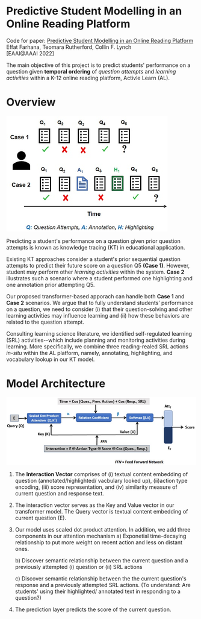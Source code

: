# Predictive Student Modelling in an Online Reading Platform
Code for paper: [Predictive Student Modelling in an Online Reading Platform](https://effat.github.io/webdata/EAAI_CameraReady_preprint.pdf)  
Effat Farhana, Teomara Rutherford, Collin F. Lynch  
[EAAI@AAAI 2022] 

The main objective of this project is to predict students' performance on a question given **temporal ordering** of *question attempts* and *learning activities* within a K-12 online reading platform, Activle Learn (AL).


# Overview
![](figures/motivation.jpg)  

Predicting a student's performance on a question given prior question attempts is known as knowledge tracing (KT) in educational application. 

Existing KT approaches consider a student's prior sequential question attempts to predict their future score on a question Q5 **(Case 1)**.
However, student may perform other *learning activities* within the system. **Case 2** illustrates such a scenario where a student performed one highlighting and one annotation prior attempting Q5. 

Our proposed transformer-based apporach can handle both **Case 1** and **Case 2** scenarios. We argue that to fully understand
students’ performance on a question, we need to
consider (i) that their question-solving and other learning activities may influence learning and (ii) how these behaviors
are related to the question attempt.

Consulting learning science literature, we identified self-regulated learning (SRL) activities--which include planning and monitoring activities during learning. More specifically, we combine three reading-realed SRL actions *in-situ* within the AL platform, namely, annotating, highlighting, and vocabulary lookup in our KT model.


# Model Architecture
![](figures/Model.jpg)  

1. The **Interaction Vector** comprises of (i) textual content embedding of question (annotated/highlighted/ vacbulary looked up), (ii)action type encoding, (iii) score representation, and (iv) similarity measure of current question and response text. 

2. The interaction vector serves as the Key and Value vector in our transformer model. The Query vector is textual content embedding of current question (E).

3. Our model uses scaled dot product attention. In addition, we add three components in our attention mechanism
    a) Exponetial time-decaying relationship to put more weight on recent action and less on distant ones. 

    b) Discover semantic relationship between the current question and a previously attempted (i) question or (ii) SRL actions

    c) Discover semantic relationship between the the current question's response and a previously attempted SRL actions. (To understand: Are students' using their highlighted/ annotated text in responding to a question?) 


4. The prediction layer predicts the score of the current question.